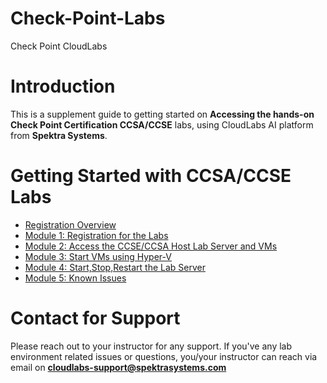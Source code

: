 # Check-Point-Labs
Check Point CloudLabs

# Introduction

This is a supplement guide to getting started on **Accessing the hands-on Check Point Certification CCSA/CCSE** labs, using CloudLabs AI platform from **Spektra Systems**. 



# Getting Started with CCSA/CCSE Labs

* [Registration Overview](./technical_deep_dive/Registration_Overview.md#registration)
* [Module 1: Registration for the Labs](./technical_deep_dive/Module-1-Registration-for-the-Labs.md#register-using-signup-link)
* [Module 2: Access the CCSE/CCSA Host Lab Server and VMs](./technical_deep_dive/Module-2-Access-the-CCSE-CCSA-Host-Lab-Server-and-VMs.md#module-2-access-the-ccseccsa-host-lab-server-and-vms)
* [Module 3: Start VMs using Hyper-V](./technical_deep_dive/Module-3-Start-VMs-using-Hyper-V.md#module-3-start-vms-using-hyper-v-manager)
* [Module 4: Start,Stop,Restart the Lab Server](./technical_deep_dive/Module-4-Start-Stop-Restart-the-Lab-Server.md#module-4-startstoprestart-the-lab-server)
* [Module 5: Known Issues](./technical_deep_dive/Module-5-Known-Issues.md)



# Contact for Support
Please reach out to your instructor for any support. If you've any lab environment related issues or questions, you/your instructor can reach via email on **cloudlabs-support@spektrasystems.com**
